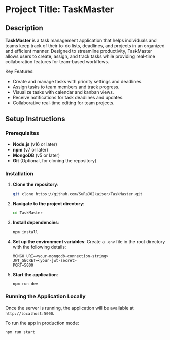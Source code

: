 # Project Title: **TaskMaster**

## Description
**TaskMaster** is a task management application that helps individuals and teams keep track of their to-do lists, deadlines, and projects in an organized and efficient manner. Designed to streamline productivity, TaskMaster allows users to create, assign, and track tasks while providing real-time collaboration features for team-based workflows.

Key Features:
- Create and manage tasks with priority settings and deadlines.
- Assign tasks to team members and track progress.
- Visualize tasks with calendar and kanban views.
- Receive notifications for task deadlines and updates.
- Collaborative real-time editing for team projects.

## Setup Instructions

### Prerequisites
- **Node.js** (v16 or later)
- **npm** (v7 or later)
- **MongoDB** (v5 or later)
- **Git** (Optional, for cloning the repository)

### Installation

1. **Clone the repository**:
    ```bash
    git clone https://github.com/SuRaJ02kaiser/TaskMaster.git
    ```
   
2. **Navigate to the project directory**:
    ```bash
    cd TaskMaster
    ```

3. **Install dependencies**:
    ```bash
    npm install
    ```

4. **Set up the environment variables**:
   Create a `.env` file in the root directory with the following details:
    ```
    MONGO_URI=<your-mongodb-connection-string>
    JWT_SECRET=<your-jwt-secret>
    PORT=5000
    ```

5. **Start the application**:
    ```bash
    npm run dev
    ```

### Running the Application Locally

Once the server is running, the application will be available at `http://localhost:5000`.

To run the app in production mode:
```bash
npm run start
